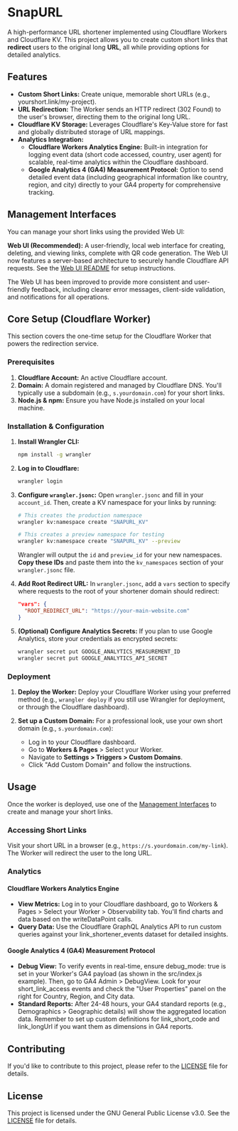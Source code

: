 # **SnapURL**

A high-performance URL shortener implemented using Cloudflare Workers and Cloudflare KV. This project allows you to create custom short links that **redirect** users to the original long **URL**, all while providing options for detailed analytics.

## **Features**

- **Custom Short Links:** Create unique, memorable short URLs (e.g., yourshort.link/my-project).
- **URL Redirection:** The Worker sends an HTTP redirect (302 Found) to the user's browser, directing them to the original long URL.
- **Cloudflare KV Storage:** Leverages Cloudflare's Key-Value store for fast and globally distributed storage of URL mappings.
- **Analytics Integration:**
  - **Cloudflare Workers Analytics Engine:** Built-in integration for logging event data (short code accessed, country, user agent) for scalable, real-time analytics within the Cloudflare dashboard.
  - **Google Analytics 4 (GA4) Measurement Protocol:** Option to send detailed event data (including geographical information like country, region, and city) directly to your GA4 property for comprehensive tracking.

## Management Interfaces

You can manage your short links using the provided Web UI:

**Web UI (Recommended):** A user-friendly, local web interface for creating, deleting, and viewing links, complete with QR code generation. The Web UI now features a server-based architecture to securely handle Cloudflare API requests. See the [Web UI README](./web-ui/README.md) for setup instructions.

The Web UI has been improved to provide more consistent and user-friendly feedback, including clearer error messages, client-side validation, and notifications for all operations.

## Core Setup (Cloudflare Worker)

This section covers the one-time setup for the Cloudflare Worker that powers the redirection service.

### Prerequisites

1.  **Cloudflare Account:** An active Cloudflare account.
2.  **Domain:** A domain registered and managed by Cloudflare DNS. You'll typically use a subdomain (e.g., `s.yourdomain.com`) for your short links.
3.  **Node.js & npm:** Ensure you have Node.js installed on your local machine.

### Installation & Configuration

1.  **Install Wrangler CLI:**

    ```bash
    npm install -g wrangler
    ```

2.  **Log in to Cloudflare:**

    ```bash
    wrangler login
    ```

3.  **Configure `wrangler.jsonc`:**
    Open `wrangler.jsonc` and fill in your `account_id`. Then, create a KV namespace for your links by running:

    ```bash
    # This creates the production namespace
    wrangler kv:namespace create "SNAPURL_KV"

    # This creates a preview namespace for testing
    wrangler kv:namespace create "SNAPURL_KV" --preview
    ```

    Wrangler will output the `id` and `preview_id` for your new namespaces. **Copy these IDs** and paste them into the `kv_namespaces` section of your `wrangler.jsonc` file.

4.  **Add Root Redirect URL:**
    In `wrangler.jsonc`, add a `vars` section to specify where requests to the root of your shortener domain should redirect:

    ```json
    "vars": {
      "ROOT_REDIRECT_URL": "https://your-main-website.com"
    }
    ```

5.  **(Optional) Configure Analytics Secrets:**
    If you plan to use Google Analytics, store your credentials as encrypted secrets:
    ```bash
    wrangler secret put GOOGLE_ANALYTICS_MEASUREMENT_ID
    wrangler secret put GOOGLE_ANALYTICS_API_SECRET
    ```

### Deployment

1.  **Deploy the Worker:**
    Deploy your Cloudflare Worker using your preferred method (e.g., `wrangler deploy` if you still use Wrangler for deployment, or through the Cloudflare dashboard).

2.  **Set up a Custom Domain:**
    For a professional look, use your own short domain (e.g., `s.yourdomain.com`):
    - Log in to your Cloudflare dashboard.
    - Go to **Workers & Pages** > Select your Worker.
    - Navigate to **Settings > Triggers > Custom Domains**.
    - Click "Add Custom Domain" and follow the instructions.

## Usage

Once the worker is deployed, use one of the [Management Interfaces](#management-interfaces) to create and manage your short links.

### Accessing Short Links

Visit your short URL in a browser (e.g., `https://s.yourdomain.com/my-link`). The Worker will redirect the user to the long URL.

### **Analytics**

#### **Cloudflare Workers Analytics Engine**

- **View Metrics:** Log in to your Cloudflare dashboard, go to Workers & Pages > Select your Worker > Observability tab. You'll find charts and data based on the writeDataPoint calls.
- **Query Data:** Use the Cloudflare GraphQL Analytics API to run custom queries against your link_shortener_events dataset for detailed insights.

#### **Google Analytics 4 (GA4) Measurement Protocol**

- **Debug View:** To verify events in real-time, ensure debug_mode: true is set in your Worker's GA4 payload (as shown in the src/index.js example). Then, go to GA4 Admin > DebugView. Look for your short_link_access events and check the "User Properties" panel on the right for Country, Region, and City data.
- **Standard Reports:** After 24-48 hours, your GA4 standard reports (e.g., Demographics > Geographic details) will show the aggregated location data. Remember to set up custom definitions for link_short_code and link_longUrl if you want them as dimensions in GA4 reports.

## **Contributing**

If you'd like to contribute to this project, please refer to the [LICENSE](LICENSE) file for details.

## **License**

This project is licensed under the GNU General Public License v3.0. See the [LICENSE](LICENSE) file for details.
